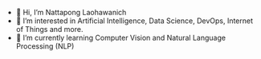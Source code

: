 - 👋 Hi, I’m Nattapong Laohawanich
- 👀 I’m interested in Artificial Intelligence, Data Science, DevOps, Internet of Things and more.
- 🌱 I’m currently learning Computer Vision and Natural Language Processing (NLP)
